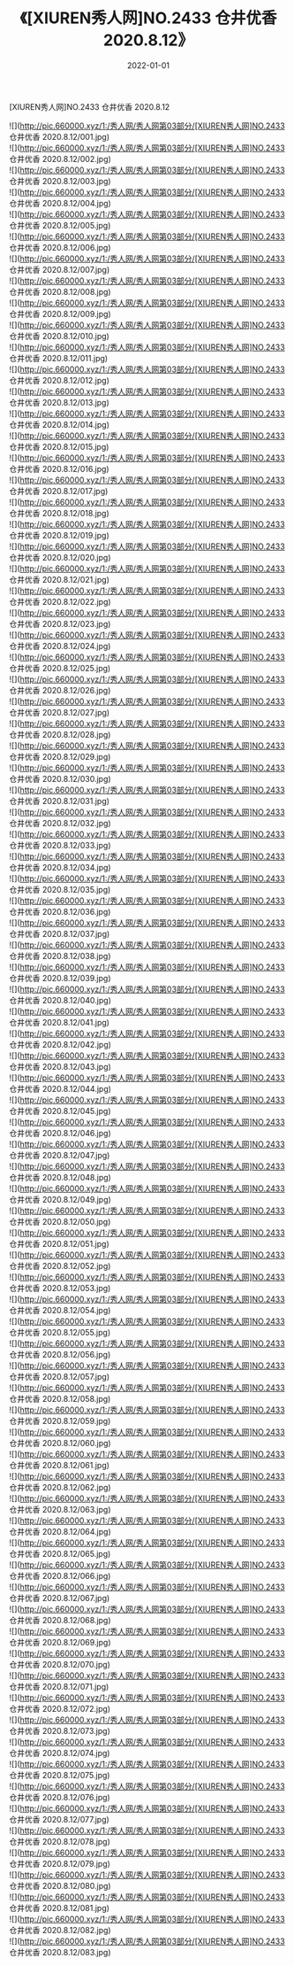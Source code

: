 ﻿---
layout: post
title:  《[XIUREN秀人网]NO.2433 仓井优香 2020.8.12》
date:   2022-01-01
img: http://pic.660000.xyz/1:/秀人网/秀人网第03部分/[XIUREN秀人网]NO.2433 仓井优香 2020.8.12/000.jpg
categories: [美女, 清纯, 唯美]
---

[XIUREN秀人网]NO.2433 仓井优香 2020.8.12

 ![](http://pic.660000.xyz/1:/秀人网/秀人网第03部分/[XIUREN秀人网]NO.2433 仓井优香 2020.8.12/001.jpg) <br>![](http://pic.660000.xyz/1:/秀人网/秀人网第03部分/[XIUREN秀人网]NO.2433 仓井优香 2020.8.12/002.jpg) <br>![](http://pic.660000.xyz/1:/秀人网/秀人网第03部分/[XIUREN秀人网]NO.2433 仓井优香 2020.8.12/003.jpg) <br>![](http://pic.660000.xyz/1:/秀人网/秀人网第03部分/[XIUREN秀人网]NO.2433 仓井优香 2020.8.12/004.jpg) <br>![](http://pic.660000.xyz/1:/秀人网/秀人网第03部分/[XIUREN秀人网]NO.2433 仓井优香 2020.8.12/005.jpg) <br>![](http://pic.660000.xyz/1:/秀人网/秀人网第03部分/[XIUREN秀人网]NO.2433 仓井优香 2020.8.12/006.jpg) <br>![](http://pic.660000.xyz/1:/秀人网/秀人网第03部分/[XIUREN秀人网]NO.2433 仓井优香 2020.8.12/007.jpg) <br>![](http://pic.660000.xyz/1:/秀人网/秀人网第03部分/[XIUREN秀人网]NO.2433 仓井优香 2020.8.12/008.jpg) <br>![](http://pic.660000.xyz/1:/秀人网/秀人网第03部分/[XIUREN秀人网]NO.2433 仓井优香 2020.8.12/009.jpg) <br>![](http://pic.660000.xyz/1:/秀人网/秀人网第03部分/[XIUREN秀人网]NO.2433 仓井优香 2020.8.12/010.jpg) <br>![](http://pic.660000.xyz/1:/秀人网/秀人网第03部分/[XIUREN秀人网]NO.2433 仓井优香 2020.8.12/011.jpg) <br>![](http://pic.660000.xyz/1:/秀人网/秀人网第03部分/[XIUREN秀人网]NO.2433 仓井优香 2020.8.12/012.jpg) <br>![](http://pic.660000.xyz/1:/秀人网/秀人网第03部分/[XIUREN秀人网]NO.2433 仓井优香 2020.8.12/013.jpg) <br>![](http://pic.660000.xyz/1:/秀人网/秀人网第03部分/[XIUREN秀人网]NO.2433 仓井优香 2020.8.12/014.jpg) <br>![](http://pic.660000.xyz/1:/秀人网/秀人网第03部分/[XIUREN秀人网]NO.2433 仓井优香 2020.8.12/015.jpg) <br>![](http://pic.660000.xyz/1:/秀人网/秀人网第03部分/[XIUREN秀人网]NO.2433 仓井优香 2020.8.12/016.jpg) <br>![](http://pic.660000.xyz/1:/秀人网/秀人网第03部分/[XIUREN秀人网]NO.2433 仓井优香 2020.8.12/017.jpg) <br>![](http://pic.660000.xyz/1:/秀人网/秀人网第03部分/[XIUREN秀人网]NO.2433 仓井优香 2020.8.12/018.jpg) <br>![](http://pic.660000.xyz/1:/秀人网/秀人网第03部分/[XIUREN秀人网]NO.2433 仓井优香 2020.8.12/019.jpg) <br>![](http://pic.660000.xyz/1:/秀人网/秀人网第03部分/[XIUREN秀人网]NO.2433 仓井优香 2020.8.12/020.jpg) <br>![](http://pic.660000.xyz/1:/秀人网/秀人网第03部分/[XIUREN秀人网]NO.2433 仓井优香 2020.8.12/021.jpg) <br>![](http://pic.660000.xyz/1:/秀人网/秀人网第03部分/[XIUREN秀人网]NO.2433 仓井优香 2020.8.12/022.jpg) <br>![](http://pic.660000.xyz/1:/秀人网/秀人网第03部分/[XIUREN秀人网]NO.2433 仓井优香 2020.8.12/023.jpg) <br>![](http://pic.660000.xyz/1:/秀人网/秀人网第03部分/[XIUREN秀人网]NO.2433 仓井优香 2020.8.12/024.jpg) <br>![](http://pic.660000.xyz/1:/秀人网/秀人网第03部分/[XIUREN秀人网]NO.2433 仓井优香 2020.8.12/025.jpg) <br>![](http://pic.660000.xyz/1:/秀人网/秀人网第03部分/[XIUREN秀人网]NO.2433 仓井优香 2020.8.12/026.jpg) <br>![](http://pic.660000.xyz/1:/秀人网/秀人网第03部分/[XIUREN秀人网]NO.2433 仓井优香 2020.8.12/027.jpg) <br>![](http://pic.660000.xyz/1:/秀人网/秀人网第03部分/[XIUREN秀人网]NO.2433 仓井优香 2020.8.12/028.jpg) <br>![](http://pic.660000.xyz/1:/秀人网/秀人网第03部分/[XIUREN秀人网]NO.2433 仓井优香 2020.8.12/029.jpg) <br>![](http://pic.660000.xyz/1:/秀人网/秀人网第03部分/[XIUREN秀人网]NO.2433 仓井优香 2020.8.12/030.jpg) <br>![](http://pic.660000.xyz/1:/秀人网/秀人网第03部分/[XIUREN秀人网]NO.2433 仓井优香 2020.8.12/031.jpg) <br>![](http://pic.660000.xyz/1:/秀人网/秀人网第03部分/[XIUREN秀人网]NO.2433 仓井优香 2020.8.12/032.jpg) <br>![](http://pic.660000.xyz/1:/秀人网/秀人网第03部分/[XIUREN秀人网]NO.2433 仓井优香 2020.8.12/033.jpg) <br>![](http://pic.660000.xyz/1:/秀人网/秀人网第03部分/[XIUREN秀人网]NO.2433 仓井优香 2020.8.12/034.jpg) <br>![](http://pic.660000.xyz/1:/秀人网/秀人网第03部分/[XIUREN秀人网]NO.2433 仓井优香 2020.8.12/035.jpg) <br>![](http://pic.660000.xyz/1:/秀人网/秀人网第03部分/[XIUREN秀人网]NO.2433 仓井优香 2020.8.12/036.jpg) <br>![](http://pic.660000.xyz/1:/秀人网/秀人网第03部分/[XIUREN秀人网]NO.2433 仓井优香 2020.8.12/037.jpg) <br>![](http://pic.660000.xyz/1:/秀人网/秀人网第03部分/[XIUREN秀人网]NO.2433 仓井优香 2020.8.12/038.jpg) <br>![](http://pic.660000.xyz/1:/秀人网/秀人网第03部分/[XIUREN秀人网]NO.2433 仓井优香 2020.8.12/039.jpg) <br>![](http://pic.660000.xyz/1:/秀人网/秀人网第03部分/[XIUREN秀人网]NO.2433 仓井优香 2020.8.12/040.jpg) <br>![](http://pic.660000.xyz/1:/秀人网/秀人网第03部分/[XIUREN秀人网]NO.2433 仓井优香 2020.8.12/041.jpg) <br>![](http://pic.660000.xyz/1:/秀人网/秀人网第03部分/[XIUREN秀人网]NO.2433 仓井优香 2020.8.12/042.jpg) <br>![](http://pic.660000.xyz/1:/秀人网/秀人网第03部分/[XIUREN秀人网]NO.2433 仓井优香 2020.8.12/043.jpg) <br>![](http://pic.660000.xyz/1:/秀人网/秀人网第03部分/[XIUREN秀人网]NO.2433 仓井优香 2020.8.12/044.jpg) <br>![](http://pic.660000.xyz/1:/秀人网/秀人网第03部分/[XIUREN秀人网]NO.2433 仓井优香 2020.8.12/045.jpg) <br>![](http://pic.660000.xyz/1:/秀人网/秀人网第03部分/[XIUREN秀人网]NO.2433 仓井优香 2020.8.12/046.jpg) <br>![](http://pic.660000.xyz/1:/秀人网/秀人网第03部分/[XIUREN秀人网]NO.2433 仓井优香 2020.8.12/047.jpg) <br>![](http://pic.660000.xyz/1:/秀人网/秀人网第03部分/[XIUREN秀人网]NO.2433 仓井优香 2020.8.12/048.jpg) <br>![](http://pic.660000.xyz/1:/秀人网/秀人网第03部分/[XIUREN秀人网]NO.2433 仓井优香 2020.8.12/049.jpg) <br>![](http://pic.660000.xyz/1:/秀人网/秀人网第03部分/[XIUREN秀人网]NO.2433 仓井优香 2020.8.12/050.jpg) <br>![](http://pic.660000.xyz/1:/秀人网/秀人网第03部分/[XIUREN秀人网]NO.2433 仓井优香 2020.8.12/051.jpg) <br>![](http://pic.660000.xyz/1:/秀人网/秀人网第03部分/[XIUREN秀人网]NO.2433 仓井优香 2020.8.12/052.jpg) <br>![](http://pic.660000.xyz/1:/秀人网/秀人网第03部分/[XIUREN秀人网]NO.2433 仓井优香 2020.8.12/053.jpg) <br>![](http://pic.660000.xyz/1:/秀人网/秀人网第03部分/[XIUREN秀人网]NO.2433 仓井优香 2020.8.12/054.jpg) <br>![](http://pic.660000.xyz/1:/秀人网/秀人网第03部分/[XIUREN秀人网]NO.2433 仓井优香 2020.8.12/055.jpg) <br>![](http://pic.660000.xyz/1:/秀人网/秀人网第03部分/[XIUREN秀人网]NO.2433 仓井优香 2020.8.12/056.jpg) <br>![](http://pic.660000.xyz/1:/秀人网/秀人网第03部分/[XIUREN秀人网]NO.2433 仓井优香 2020.8.12/057.jpg) <br>![](http://pic.660000.xyz/1:/秀人网/秀人网第03部分/[XIUREN秀人网]NO.2433 仓井优香 2020.8.12/058.jpg) <br>![](http://pic.660000.xyz/1:/秀人网/秀人网第03部分/[XIUREN秀人网]NO.2433 仓井优香 2020.8.12/059.jpg) <br>![](http://pic.660000.xyz/1:/秀人网/秀人网第03部分/[XIUREN秀人网]NO.2433 仓井优香 2020.8.12/060.jpg) <br>![](http://pic.660000.xyz/1:/秀人网/秀人网第03部分/[XIUREN秀人网]NO.2433 仓井优香 2020.8.12/061.jpg) <br>![](http://pic.660000.xyz/1:/秀人网/秀人网第03部分/[XIUREN秀人网]NO.2433 仓井优香 2020.8.12/062.jpg) <br>![](http://pic.660000.xyz/1:/秀人网/秀人网第03部分/[XIUREN秀人网]NO.2433 仓井优香 2020.8.12/063.jpg) <br>![](http://pic.660000.xyz/1:/秀人网/秀人网第03部分/[XIUREN秀人网]NO.2433 仓井优香 2020.8.12/064.jpg) <br>![](http://pic.660000.xyz/1:/秀人网/秀人网第03部分/[XIUREN秀人网]NO.2433 仓井优香 2020.8.12/065.jpg) <br>![](http://pic.660000.xyz/1:/秀人网/秀人网第03部分/[XIUREN秀人网]NO.2433 仓井优香 2020.8.12/066.jpg) <br>![](http://pic.660000.xyz/1:/秀人网/秀人网第03部分/[XIUREN秀人网]NO.2433 仓井优香 2020.8.12/067.jpg) <br>![](http://pic.660000.xyz/1:/秀人网/秀人网第03部分/[XIUREN秀人网]NO.2433 仓井优香 2020.8.12/068.jpg) <br>![](http://pic.660000.xyz/1:/秀人网/秀人网第03部分/[XIUREN秀人网]NO.2433 仓井优香 2020.8.12/069.jpg) <br>![](http://pic.660000.xyz/1:/秀人网/秀人网第03部分/[XIUREN秀人网]NO.2433 仓井优香 2020.8.12/070.jpg) <br>![](http://pic.660000.xyz/1:/秀人网/秀人网第03部分/[XIUREN秀人网]NO.2433 仓井优香 2020.8.12/071.jpg) <br>![](http://pic.660000.xyz/1:/秀人网/秀人网第03部分/[XIUREN秀人网]NO.2433 仓井优香 2020.8.12/072.jpg) <br>![](http://pic.660000.xyz/1:/秀人网/秀人网第03部分/[XIUREN秀人网]NO.2433 仓井优香 2020.8.12/073.jpg) <br>![](http://pic.660000.xyz/1:/秀人网/秀人网第03部分/[XIUREN秀人网]NO.2433 仓井优香 2020.8.12/074.jpg) <br>![](http://pic.660000.xyz/1:/秀人网/秀人网第03部分/[XIUREN秀人网]NO.2433 仓井优香 2020.8.12/075.jpg) <br>![](http://pic.660000.xyz/1:/秀人网/秀人网第03部分/[XIUREN秀人网]NO.2433 仓井优香 2020.8.12/076.jpg) <br>![](http://pic.660000.xyz/1:/秀人网/秀人网第03部分/[XIUREN秀人网]NO.2433 仓井优香 2020.8.12/077.jpg) <br>![](http://pic.660000.xyz/1:/秀人网/秀人网第03部分/[XIUREN秀人网]NO.2433 仓井优香 2020.8.12/078.jpg) <br>![](http://pic.660000.xyz/1:/秀人网/秀人网第03部分/[XIUREN秀人网]NO.2433 仓井优香 2020.8.12/079.jpg) <br>![](http://pic.660000.xyz/1:/秀人网/秀人网第03部分/[XIUREN秀人网]NO.2433 仓井优香 2020.8.12/080.jpg) <br>![](http://pic.660000.xyz/1:/秀人网/秀人网第03部分/[XIUREN秀人网]NO.2433 仓井优香 2020.8.12/081.jpg) <br>![](http://pic.660000.xyz/1:/秀人网/秀人网第03部分/[XIUREN秀人网]NO.2433 仓井优香 2020.8.12/082.jpg) <br>![](http://pic.660000.xyz/1:/秀人网/秀人网第03部分/[XIUREN秀人网]NO.2433 仓井优香 2020.8.12/083.jpg) <br>